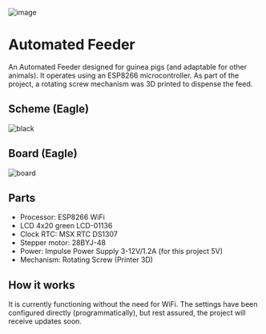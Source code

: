 ![image](https://github.com/Zalezny/feeder_arduino_esp8266/assets/65240240/ffb208e6-5b48-4f92-b3fc-5efbf0e083b2)


# Automated Feeder

An Automated Feeder designed for guinea pigs (and adaptable for other animals). It operates using an ESP8266 microcontroller. As part of the project, a rotating screw mechanism was 3D printed to dispense the feed.

## Scheme (Eagle)

![black](https://github.com/Zalezny/feeder_arduino_esp8266/assets/65240240/5b772d63-75e4-44fe-bfaf-e5e9fa2c05c6)


## Board (Eagle)

![board](https://github.com/Zalezny/feeder_arduino_esp8266/assets/65240240/3195864f-eddc-44bf-b9d3-282b425752e4)


## Parts

- Processor: ESP8266 WiFi
- LCD 4x20 green LCD-01136
- Clock RTC: MSX RTC DS1307
- Stepper motor: 28BYJ-48
- Power: Impulse Power Supply 3-12V/1.2A (for this project 5V)
- Mechanism: Rotating Screw (Printer 3D)

## How it works 

It is currently functioning without the need for WiFi. The settings have been configured directly (programmatically), but rest assured, the project will receive updates soon.

